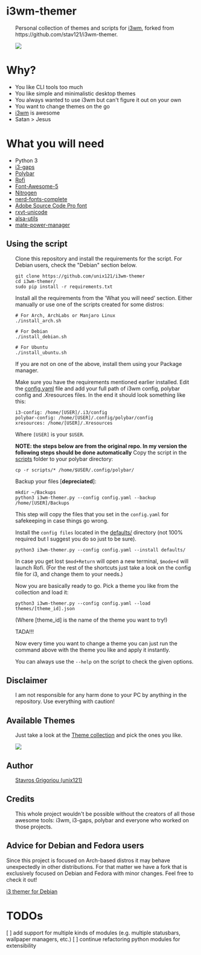 <h1>i3wm-themer</h1> 

<ul>
Personal collection of themes and scripts for <a href="https://www.i3wm.org">i3wm</a>, forked from https://github.com/stav121/i3wm-themer.


![](workflow/workflow.gif?raw=true)
</ul>

<h1>Why?</h1>
<ul>
<li>You like CLI tools too much</li>
<li>You like simple and minimalistic desktop themes</li>
<li>You always wanted to use i3wm but can't figure it out on your own</li>
<li>You want to change themes on the go</li>
<li><a href="https://www.i3wm.org">i3wm</a> is awesome</li>
<li>Satan > Jesus</li>
</ul>

<h1>What you will need</h1>
<ul>
<li>Python 3</li>
<li><a href="https://github.com/Airblader/i3">i3-gaps</a></li>
<li><a href="https://github.com/jaagr/polybar">Polybar</a></li>
<li><a href="https://github.com/DaveDavenport/rofi">Rofi</a></li>
<li><a href="https://fontawesome.com">Font-Awesome-5</a></li>
<li><a href="https://aur.archlinux.org/packages/nitrogen-git/">Nitrogen</a></li>
<li><a href="https://aur.archlinux.org/packages/nerd-fonts-complete/">nerd-fonts-complete</a></li>
<li><a href="https://github.com/adobe-fonts/source-code-pro">Adobe Source Code Pro font</a></li>
<li><a href="https://wiki.archlinux.org/index.php/Rxvt-unicode">rxvt-unicode</a></li>
<li><a href="https://archlinux.org/packages/extra/x86_64/alsa-utils">alsa-utils</a></li>
<li><a href="https://archlinux.org/packages/community/x86_64/mate-power-manager">mate-power-manager</a></li>
</ul>

<h2>Using the script</h2>
<ul>
Clone this repository and install the requirements for the script. For Debian users, check the "Debian" section below.

    git clone https://github.com/unix121/i3wm-themer
    cd i3wm-themer/
    sudo pip install -r requirements.txt

Install all the requirements from the 'What you will need' section.
Either manually or use one of the scripts created for some distros:

    # For Arch, ArchLabs or Manjaro Linux
    ./install_arch.sh

    # For Debian
    ./install_debian.sh

    # For Ubuntu
    ./install_ubuntu.sh

If you are not on one of the above, install them using your Package manager.

Make sure you have the requirements mentioned earlier installed.
Edit the <a href="defaults/config.yaml">config.yaml</a> file and add your full path of i3wm config, polybar config and .Xresources
files. In the end it should look something like this:

    i3-config: /home/[USER]/.i3/config
    polybar-config: /home/[USER]/.config/polybar/config
    xresources: /home/[USER]/.Xresources

Where `[USER]` is your `$USER`.


**NOTE: the steps  below are from the original repo. In my version the following steps should be done automatically**
Copy the script in the <a href="scripts/">scripts</a> folder to your polybar directory:

    cp -r scripts/* /home/$USER/.config/polybar/

Backup your files [**depreciated**]:

    mkdir ~/Backups
    python3 i3wm-themer.py --config config.yaml --backup /home/[USER]/Backups

This step will copy the files that you set in the `config.yaml` for safekeeping in case things go
wrong.

Install the `config files` located in the <a href="defaults">defaults/</a> directory (not 100% required but
I suggest you do so just to be sure).

    python3 i3wm-themer.py --config config.yaml --install defaults/

In case you get lost `$mod+Return` will open a new terminal, `$mode+d` will launch Rofi. (For the
rest of the shortcuts just take a look on the config file for i3, and change them to your needs.)

Now you are basically ready to go. Pick a theme you like from the collection and load it:

    python3 i3wm-themer.py --config config.yaml --load themes/[theme_id].json

(Where [theme_id] is the name of the theme you want to try!)

TADA!!!

Now every time you want to change a theme you can just run the command above with the theme you like
and apply it instantly.

You can always use the `--help` on the script to check the given options.
</ul>

<h2>Disclaimer</h2>
<ul>
I am not responsible for any harm done to your PC by anything in the repository. Use everything with
caution!
</ul>

<h2>Available Themes</h2>
<ul>
Just take a look at the <a href="themes/">Theme collection</a> and pick the ones you like.

![](workflow/themepreview.png?raw=true)

</ul>

<h2>Author</h2>
<ul>
<a href="https://github.com/unix121">Stavros Grigoriou (unix121)</a>
</ul>

<h2>Credits</h2>
<ul>
This whole project wouldn't be possible without the creators of all those awesome tools:
i3wm, i3-gaps, polybar and everyone who worked on those projects.
</ul>

<h2>Advice for Debian and Fedora users</h2>

Since this project is focused on Arch-based distros it may behave unexpectedly in other distributions. For that matter we have a fork that is exclusively focused on Debian and Fedora with minor changes. Feel free to check it out!

<a href="https://github.com/cizordj/i3-themer">i3 themer for Debian</a>

# TODOs

[ ] add support for multiple kinds of modules (e.g. multiple statusbars, wallpaper managers, etc.)
[ ] continue refactoring python modules for extensibility

